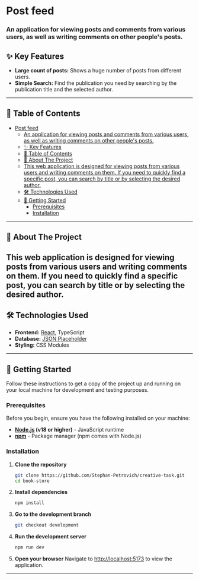 # Post feed

### An application for viewing posts and comments from various users, as well as writing comments on other people's posts.

## ✨ Key Features

-   **Large count of posts:** Shows a huge number of posts from different users.
-   **Simple Search:** Find the publication you need by searching by the publication title and the selected author.

---

## 📖 Table of Contents

-   [Post feed](#post-feed)
    -   [An application for viewing posts and comments from various users, as well as writing comments on other people's posts.](#an-application-for-viewing-posts-and-comments-from-various-users-as-well-as-writing-comments-on-other-peoples-posts)
    -   [✨ Key Features](#-key-features)
    -   [📖 Table of Contents](#-table-of-contents)
    -   [🧐 About The Project](#-about-the-project)
    -   [This web application is designed for viewing posts from various users and writing comments on them. If you need to quickly find a specific post, you can search by title or by selecting the desired author.](#this-web-application-is-designed-for-viewing-posts-from-various-users-and-writing-comments-on-them-if-you-need-to-quickly-find-a-specific-post-you-can-search-by-title-or-by-selecting-the-desired-author)
    -   [🛠 Technologies Used](#-technologies-used)
    -   [🚀 Getting Started](#-getting-started)
        -   [Prerequisites](#prerequisites)
        -   [Installation](#installation)

---

## 🧐 About The Project

## This web application is designed for viewing posts from various users and writing comments on them. If you need to quickly find a specific post, you can search by title or by selecting the desired author.

## 🛠 Technologies Used

-   **Frontend:** [React](https://react.dev/), TypeScript
-   **Database:** [JSON Placeholder](https://jsonplaceholder.typicode.com/)
-   **Styling:** CSS Modules

---

## 🚀 Getting Started

Follow these instructions to get a copy of the project up and running on your local machine for development and testing purposes.

### Prerequisites

Before you begin, ensure you have the following installed on your machine:

-   **[Node.js](https://nodejs.org/) (v18 or higher)** - JavaScript runtime
-   **[npm](https://www.npmjs.com/)** - Package manager (npm comes with Node.js)

### Installation

1.  **Clone the repository**

    ```bash
    git clone https://github.com/Stephan-Petrovich/creative-task.git
    cd book-store
    ```

2.  **Install dependencies**

    ```bash
    npm install
    ```

3.  **Go to the development branch**

    ```bash
    git checkout development
    ```

4.  **Run the development server**

    ```bash
    npm run dev
    ```

5.  **Open your browser**
    Navigate to [http://localhost:5173](http://localhost:5173) to view the application.

---
